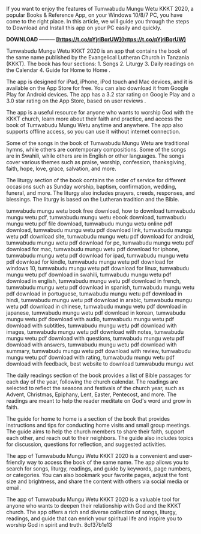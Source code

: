 If you want to enjoy the features of Tumwabudu Mungu Wetu KKKT 2020, a popular Books & Reference App, on your Windows 10/8/7 PC, you have come to the right place. In this article, we will guide you through the steps to Download and Install this app on your PC easily and quickly.
 
**DOWNLOAD ——— [https://t.co/pYjriBqrUW](https://t.co/pYjriBqrUW)**


  
Tumwabudu Mungu Wetu KKKT 2020 is an app that contains the book of the same name published by the Evangelical Lutheran Church in Tanzania (KKKT). The book has four sections: 1. Songs  2. Liturgy 3. Daily readings on the Calendar 4. Guide for Home to Home .
  
The app is designed for iPad, iPhone, iPod touch and Mac devices, and it is available on the App Store for free. You can also download it from Google Play for Android devices. The app has a 3.2 star rating on Google Play and a 3.0 star rating on the App Store, based on user reviews .
  
The app is a useful resource for anyone who wants to worship God with the KKKT church, learn more about their faith and practice, and access the book of Tumwabudu Mungu Wetu anytime and anywhere. The app also supports offline access, so you can use it without internet connection.
  
Some of the songs in the book of Tumwabudu Mungu Wetu are traditional hymns, while others are contemporary compositions. Some of the songs are in Swahili, while others are in English or other languages. The songs cover various themes such as praise, worship, confession, thanksgiving, faith, hope, love, grace, salvation, and more.
  
The liturgy section of the book contains the order of service for different occasions such as Sunday worship, baptism, confirmation, wedding, funeral, and more. The liturgy also includes prayers, creeds, responses, and blessings. The liturgy is based on the Lutheran tradition and the Bible.
 
tumwabudu mungu wetu book free download,  how to download tumwabudu mungu wetu pdf,  tumwabudu mungu wetu ebook download,  tumwabudu mungu wetu pdf file download,  tumwabudu mungu wetu online pdf download,  tumwabudu mungu wetu pdf download link,  tumwabudu mungu wetu pdf download site,  tumwabudu mungu wetu pdf download for android,  tumwabudu mungu wetu pdf download for pc,  tumwabudu mungu wetu pdf download for mac,  tumwabudu mungu wetu pdf download for iphone,  tumwabudu mungu wetu pdf download for ipad,  tumwabudu mungu wetu pdf download for kindle,  tumwabudu mungu wetu pdf download for windows 10,  tumwabudu mungu wetu pdf download for linux,  tumwabudu mungu wetu pdf download in swahili,  tumwabudu mungu wetu pdf download in english,  tumwabudu mungu wetu pdf download in french,  tumwabudu mungu wetu pdf download in spanish,  tumwabudu mungu wetu pdf download in portuguese,  tumwabudu mungu wetu pdf download in hindi,  tumwabudu mungu wetu pdf download in arabic,  tumwabudu mungu wetu pdf download in chinese,  tumwabudu mungu wetu pdf download in japanese,  tumwabudu mungu wetu pdf download in korean,  tumwabudu mungu wetu pdf download with audio,  tumwabudu mungu wetu pdf download with subtitles,  tumwabudu mungu wetu pdf download with images,  tumwabudu mungu wetu pdf download with notes,  tumwabudu mungu wetu pdf download with questions,  tumwabudu mungu wetu pdf download with answers,  tumwabudu mungu wetu pdf download with summary,  tumwabudu mungu wetu pdf download with review,  tumwabudu mungu wetu pdf download with rating,  tumwabudu mungu wetu pdf download with feedback,  best website to download tumwabudu mungu wet
  
The daily readings section of the book provides a list of Bible passages for each day of the year, following the church calendar. The readings are selected to reflect the seasons and festivals of the church year, such as Advent, Christmas, Epiphany, Lent, Easter, Pentecost, and more. The readings are meant to help the reader meditate on God's word and grow in faith.
  
The guide for home to home is a section of the book that provides instructions and tips for conducting home visits and small group meetings. The guide aims to help the church members to share their faith, support each other, and reach out to their neighbors. The guide also includes topics for discussion, questions for reflection, and suggested activities.
  
The app of Tumwabudu Mungu Wetu KKKT 2020 is a convenient and user-friendly way to access the book of the same name. The app allows you to search for songs, liturgy, readings, and guide by keywords, page numbers, or categories. You can also bookmark your favorite pages, adjust the font size and brightness, and share the content with others via social media or email.
  
The app of Tumwabudu Mungu Wetu KKKT 2020 is a valuable tool for anyone who wants to deepen their relationship with God and the KKKT church. The app offers a rich and diverse collection of songs, liturgy, readings, and guide that can enrich your spiritual life and inspire you to worship God in spirit and truth.
 8cf37b1e13
 
